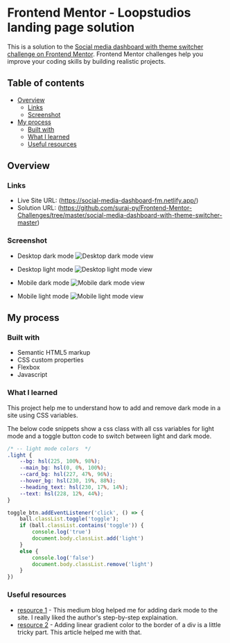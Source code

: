 # Frontend Mentor - Loopstudios landing page solution

This is a solution to the [Social media dashboard with theme switcher challenge on Frontend Mentor](https://www.frontendmentor.io/challenges/social-media-dashboard-with-theme-switcher-6oY8ozp_H). Frontend Mentor challenges help you improve your coding skills by building realistic projects.

## Table of contents

- [Overview](#overview)
  - [Links](#links)
  - [Screenshot](#screenshot)
- [My process](#my-process)
  - [Built with](#built-with)
  - [What I learned](#what-i-learned)
  - [Useful resources](#useful-resources)

## Overview

### Links

- Live Site URL: (<https://social-media-dashboard-fm.netlify.app/>)
- Solution URL: (<https://github.com/suraj-py/Frontend-Mentor-Challenges/tree/master/social-media-dashboard-with-theme-switcher-master>)

### Screenshot

- Desktop dark mode
![Desktop dark mode view](./screenshots/desktop-dark-mode.png)
- Desktop light mode
![Desktop light mode view](./screenshots/desktop-light-mode.png)

- Mobile dark mode
![Mobile dark mode view](./screenshots/mobie-dark-mode.png)

- Mobile light mode
![Mobile light mode view](./screenshots/mobile-light-mode.png)

## My process

### Built with

- Semantic HTML5 markup
- CSS custom properties
- Flexbox
- Javascript

### What I learned

This project help me to understand how to add and remove dark mode in a site using CSS variables.

The below code snippets show a css class with all css variables for light mode and a toggle button code to switch between light and dark mode.

```css
/* -- light mode colors  */
.light {
    --bg: hsl(225, 100%, 98%);
    --main_bg: hsl(0, 0%, 100%);
    --card_bg: hsl(227, 47%, 96%);
    --hover_bg: hsl(230, 19%, 88%);
    --heading_text: hsl(230, 17%, 14%);
    --text: hsl(228, 12%, 44%);
}
```

```js
toggle_btn.addEventListener('click', () => {
    ball.classList.toggle('toggle');
    if (ball.classList.contains('toggle')) {
        console.log('true')
        document.body.classList.add('light')
    }
    else {
        console.log('false')
        document.body.classList.remove('light')
    }
})
```

### Useful resources

- [resource 1](https://bootcamp.uxdesign.cc/create-a-dark-mode-for-your-website-d62e73a4275d) - This medium blog helped me for adding dark mode to the site. I really liked the author's step-by-step explaination.
- [resource 2](https://codyhouse.co/nuggets/css-gradient-borders) - Adding linear gradient color to the border of a div is a little tricky part. This article helped me with that.
